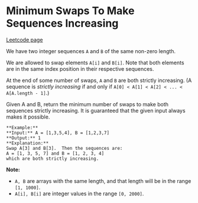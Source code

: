 # Minimum Swaps To Make Sequences Increasing
[Leetcode page](https://leetcode.com/problems/minimum-swaps-to-make-sequences-increasing/description)

We have two integer sequences `A` and `B` of the same non-zero length.

We are allowed to swap elements `A[i]` and `B[i]`.  Note that both elements
are in the same index position in their respective sequences.

At the end of some number of swaps, `A` and `B` are both strictly increasing.
(A sequence is _strictly increasing_ if and only if `A[0] < A[1] < A[2] < ...
< A[A.length - 1]`.)

Given A and B, return the minimum number of swaps to make both sequences
strictly increasing.  It is guaranteed that the given input always makes it
possible.

    
    
    **Example:**
    **Input:** A = [1,3,5,4], B = [1,2,3,7]
    **Output:** 1
    **Explanation:**
    Swap A[3] and B[3].  Then the sequences are:
    A = [1, 3, 5, 7] and B = [1, 2, 3, 4]
    which are both strictly increasing.
    

**Note:**

  * `A, B` are arrays with the same length, and that length will be in the range `[1, 1000]`.
  * `A[i], B[i]` are integer values in the range `[0, 2000]`.

